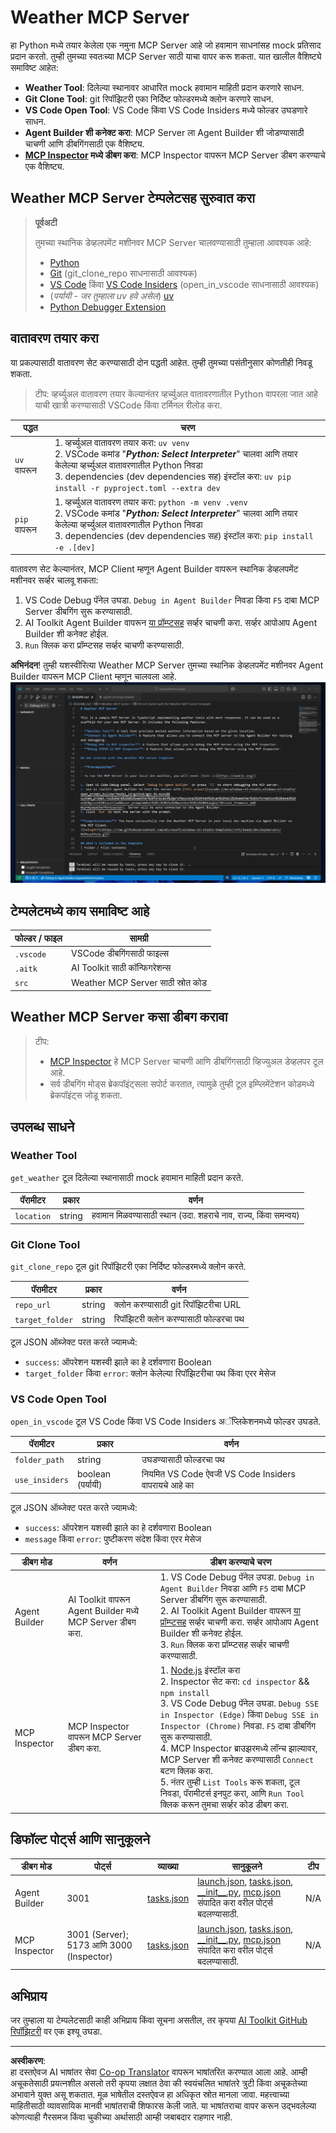 <!--
CO_OP_TRANSLATOR_METADATA:
{
  "original_hash": "9a6a4d3497921d2f6d9699f0a6a1890c",
  "translation_date": "2025-09-09T21:40:06+00:00",
  "source_file": "10-StreamliningAIWorkflowsBuildingAnMCPServerWithAIToolkit/lab4/code/github_mcp_server/README.md",
  "language_code": "mr"
}
-->
# Weather MCP Server

हा Python मध्ये तयार केलेला एक नमुना MCP Server आहे जो हवामान साधनांसह mock प्रतिसाद प्रदान करतो. तुम्ही तुमच्या स्वतःच्या MCP Server साठी याचा वापर करू शकता. यात खालील वैशिष्ट्ये समाविष्ट आहेत:

- **Weather Tool**: दिलेल्या स्थानावर आधारित mock हवामान माहिती प्रदान करणारे साधन.
- **Git Clone Tool**: git रिपॉझिटरी एका निर्दिष्ट फोल्डरमध्ये क्लोन करणारे साधन.
- **VS Code Open Tool**: VS Code किंवा VS Code Insiders मध्ये फोल्डर उघडणारे साधन.
- **Agent Builder शी कनेक्ट करा**: MCP Server ला Agent Builder शी जोडण्यासाठी चाचणी आणि डीबगिंगसाठी एक वैशिष्ट्य.
- **[MCP Inspector](https://github.com/modelcontextprotocol/inspector) मध्ये डीबग करा**: MCP Inspector वापरून MCP Server डीबग करण्याचे एक वैशिष्ट्य.

## Weather MCP Server टेम्पलेटसह सुरुवात करा

> **पूर्वअटी**
>
> तुमच्या स्थानिक डेव्हलपमेंट मशीनवर MCP Server चालवण्यासाठी तुम्हाला आवश्यक आहे:
>
> - [Python](https://www.python.org/)
> - [Git](https://git-scm.com/) (git_clone_repo साधनासाठी आवश्यक)
> - [VS Code](https://code.visualstudio.com/) किंवा [VS Code Insiders](https://code.visualstudio.com/insiders/) (open_in_vscode साधनासाठी आवश्यक)
> - (*पर्यायी - जर तुम्हाला uv हवे असेल*) [uv](https://github.com/astral-sh/uv)
> - [Python Debugger Extension](https://marketplace.visualstudio.com/items?itemName=ms-python.debugpy)

## वातावरण तयार करा

या प्रकल्पासाठी वातावरण सेट करण्यासाठी दोन पद्धती आहेत. तुम्ही तुमच्या पसंतीनुसार कोणतीही निवडू शकता.

> टीप: व्हर्च्युअल वातावरण तयार केल्यानंतर व्हर्च्युअल वातावरणातील Python वापरला जात आहे याची खात्री करण्यासाठी VSCode किंवा टर्मिनल रीलोड करा.

| पद्धत | चरण |
| -------- | ----- |
| `uv` वापरून | 1. व्हर्च्युअल वातावरण तयार करा: `uv venv` <br>2. VSCode कमांड "***Python: Select Interpreter***" चालवा आणि तयार केलेल्या व्हर्च्युअल वातावरणातील Python निवडा <br>3. dependencies (dev dependencies सह) इंस्टॉल करा: `uv pip install -r pyproject.toml --extra dev` |
| `pip` वापरून | 1. व्हर्च्युअल वातावरण तयार करा: `python -m venv .venv` <br>2. VSCode कमांड "***Python: Select Interpreter***" चालवा आणि तयार केलेल्या व्हर्च्युअल वातावरणातील Python निवडा <br>3. dependencies (dev dependencies सह) इंस्टॉल करा: `pip install -e .[dev]` |

वातावरण सेट केल्यानंतर, MCP Client म्हणून Agent Builder वापरून स्थानिक डेव्हलपमेंट मशीनवर सर्व्हर चालवू शकता:
1. VS Code Debug पॅनेल उघडा. `Debug in Agent Builder` निवडा किंवा `F5` दाबा MCP Server डीबगिंग सुरू करण्यासाठी.
2. AI Toolkit Agent Builder वापरून [या प्रॉम्प्टसह](../../../../../../../../../../../open_prompt_builder) सर्व्हर चाचणी करा. सर्व्हर आपोआप Agent Builder शी कनेक्ट होईल.
3. `Run` क्लिक करा प्रॉम्प्टसह सर्व्हर चाचणी करण्यासाठी.

**अभिनंदन**! तुम्ही यशस्वीरित्या Weather MCP Server तुमच्या स्थानिक डेव्हलपमेंट मशीनवर Agent Builder वापरून MCP Client म्हणून चालवला आहे.
![DebugMCP](https://raw.githubusercontent.com/microsoft/windows-ai-studio-templates/refs/heads/dev/mcpServers/mcp_debug.gif)

## टेम्पलेटमध्ये काय समाविष्ट आहे

| फोल्डर / फाइल | सामग्री                                     |
| ------------ | -------------------------------------------- |
| `.vscode`    | VSCode डीबगिंगसाठी फाइल्स                   |
| `.aitk`      | AI Toolkit साठी कॉन्फिगरेशन्स                |
| `src`        | Weather MCP Server साठी स्रोत कोड            |

## Weather MCP Server कसा डीबग करावा

> टीप:
> - [MCP Inspector](https://github.com/modelcontextprotocol/inspector) हे MCP Server चाचणी आणि डीबगिंगसाठी व्हिज्युअल डेव्हलपर टूल आहे.
> - सर्व डीबगिंग मोड्स ब्रेकपॉइंट्सला सपोर्ट करतात, त्यामुळे तुम्ही टूल इम्प्लिमेंटेशन कोडमध्ये ब्रेकपॉइंट्स जोडू शकता.

## उपलब्ध साधने

### Weather Tool
`get_weather` टूल दिलेल्या स्थानासाठी mock हवामान माहिती प्रदान करते.

| पॅरामीटर | प्रकार | वर्णन |
| --------- | ---- | ----------- |
| `location` | string | हवामान मिळवण्यासाठी स्थान (उदा. शहराचे नाव, राज्य, किंवा समन्वय) |

### Git Clone Tool
`git_clone_repo` टूल git रिपॉझिटरी एका निर्दिष्ट फोल्डरमध्ये क्लोन करते.

| पॅरामीटर | प्रकार | वर्णन |
| --------- | ---- | ----------- |
| `repo_url` | string | क्लोन करण्यासाठी git रिपॉझिटरीचा URL |
| `target_folder` | string | रिपॉझिटरी क्लोन करण्यासाठी फोल्डरचा पथ |

टूल JSON ऑब्जेक्ट परत करते ज्यामध्ये:
- `success`: ऑपरेशन यशस्वी झाले का हे दर्शवणारा Boolean
- `target_folder` किंवा `error`: क्लोन केलेल्या रिपॉझिटरीचा पथ किंवा एरर मेसेज

### VS Code Open Tool
`open_in_vscode` टूल VS Code किंवा VS Code Insiders अॅप्लिकेशनमध्ये फोल्डर उघडते.

| पॅरामीटर | प्रकार | वर्णन |
| --------- | ---- | ----------- |
| `folder_path` | string | उघडण्यासाठी फोल्डरचा पथ |
| `use_insiders` | boolean (पर्यायी) | नियमित VS Code ऐवजी VS Code Insiders वापरायचे आहे का |

टूल JSON ऑब्जेक्ट परत करते ज्यामध्ये:
- `success`: ऑपरेशन यशस्वी झाले का हे दर्शवणारा Boolean
- `message` किंवा `error`: पुष्टीकरण संदेश किंवा एरर मेसेज

| डीबग मोड | वर्णन | डीबग करण्याचे चरण |
| ---------- | ----------- | --------------- |
| Agent Builder | AI Toolkit वापरून Agent Builder मध्ये MCP Server डीबग करा. | 1. VS Code Debug पॅनेल उघडा. `Debug in Agent Builder` निवडा आणि `F5` दाबा MCP Server डीबगिंग सुरू करण्यासाठी.<br>2. AI Toolkit Agent Builder वापरून [या प्रॉम्प्टसह](../../../../../../../../../../../open_prompt_builder) सर्व्हर चाचणी करा. सर्व्हर आपोआप Agent Builder शी कनेक्ट होईल.<br>3. `Run` क्लिक करा प्रॉम्प्टसह सर्व्हर चाचणी करण्यासाठी. |
| MCP Inspector | MCP Inspector वापरून MCP Server डीबग करा. | 1. [Node.js](https://nodejs.org/) इंस्टॉल करा<br> 2. Inspector सेट करा: `cd inspector` && `npm install` <br> 3. VS Code Debug पॅनेल उघडा. `Debug SSE in Inspector (Edge)` किंवा `Debug SSE in Inspector (Chrome)` निवडा. `F5` दाबा डीबगिंग सुरू करण्यासाठी.<br> 4. MCP Inspector ब्राउझरमध्ये लॉन्च झाल्यावर, MCP Server शी कनेक्ट करण्यासाठी `Connect` बटण क्लिक करा.<br> 5. नंतर तुम्ही `List Tools` करू शकता, टूल निवडा, पॅरामीटर्स इनपुट करा, आणि `Run Tool` क्लिक करून तुमचा सर्व्हर कोड डीबग करा.<br> |

## डिफॉल्ट पोर्ट्स आणि सानुकूलने

| डीबग मोड | पोर्ट्स | व्याख्या | सानुकूलने | टीप |
| ---------- | ----- | ------------ | -------------- |-------------- |
| Agent Builder | 3001 | [tasks.json](../../../../../../10-StreamliningAIWorkflowsBuildingAnMCPServerWithAIToolkit/lab4/code/github_mcp_server/.vscode/tasks.json) | [launch.json](../../../../../../10-StreamliningAIWorkflowsBuildingAnMCPServerWithAIToolkit/lab4/code/github_mcp_server/.vscode/launch.json), [tasks.json](../../../../../../10-StreamliningAIWorkflowsBuildingAnMCPServerWithAIToolkit/lab4/code/github_mcp_server/.vscode/tasks.json), [\_\_init\_\_.py](../../../../../../10-StreamliningAIWorkflowsBuildingAnMCPServerWithAIToolkit/lab4/code/github_mcp_server/src/__init__.py), [mcp.json](../../../../../../10-StreamliningAIWorkflowsBuildingAnMCPServerWithAIToolkit/lab4/code/github_mcp_server/.aitk/mcp.json) संपादित करा वरील पोर्ट्स बदलण्यासाठी. | N/A |
| MCP Inspector | 3001 (Server); 5173 आणि 3000 (Inspector) | [tasks.json](../../../../../../10-StreamliningAIWorkflowsBuildingAnMCPServerWithAIToolkit/lab4/code/github_mcp_server/.vscode/tasks.json) | [launch.json](../../../../../../10-StreamliningAIWorkflowsBuildingAnMCPServerWithAIToolkit/lab4/code/github_mcp_server/.vscode/launch.json), [tasks.json](../../../../../../10-StreamliningAIWorkflowsBuildingAnMCPServerWithAIToolkit/lab4/code/github_mcp_server/.vscode/tasks.json), [\_\_init\_\_.py](../../../../../../10-StreamliningAIWorkflowsBuildingAnMCPServerWithAIToolkit/lab4/code/github_mcp_server/src/__init__.py), [mcp.json](../../../../../../10-StreamliningAIWorkflowsBuildingAnMCPServerWithAIToolkit/lab4/code/github_mcp_server/.aitk/mcp.json) संपादित करा वरील पोर्ट्स बदलण्यासाठी.| N/A |

## अभिप्राय

जर तुम्हाला या टेम्पलेटसाठी काही अभिप्राय किंवा सूचना असतील, तर कृपया [AI Toolkit GitHub रिपॉझिटरी](https://github.com/microsoft/vscode-ai-toolkit/issues) वर एक इश्यू उघडा.

---

**अस्वीकरण**:  
हा दस्तऐवज AI भाषांतर सेवा [Co-op Translator](https://github.com/Azure/co-op-translator) वापरून भाषांतरित करण्यात आला आहे. आम्ही अचूकतेसाठी प्रयत्नशील असलो तरी कृपया लक्षात ठेवा की स्वयंचलित भाषांतरे त्रुटी किंवा अचूकतेच्या अभावाने युक्त असू शकतात. मूळ भाषेतील दस्तऐवज हा अधिकृत स्रोत मानला जावा. महत्त्वाच्या माहितीसाठी व्यावसायिक मानवी भाषांतराची शिफारस केली जाते. या भाषांतराचा वापर करून उद्भवलेल्या कोणत्याही गैरसमज किंवा चुकीच्या अर्थासाठी आम्ही जबाबदार राहणार नाही.